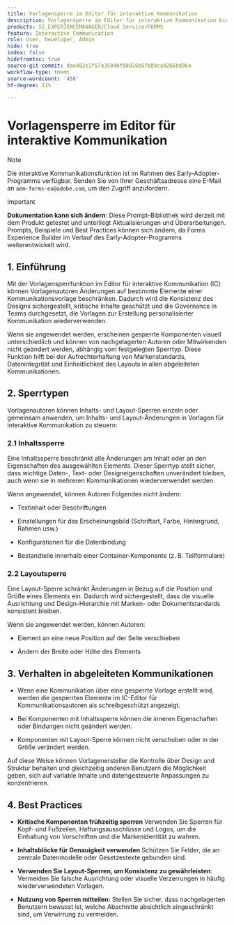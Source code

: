 ```yaml
---
title: Vorlagensperre im Editor für interaktive Kommunikation
description: Vorlagensperre im Editor für interaktive Kommunikation bietet den Vorlagenautoren die Möglichkeit, das Layout oder den Inhalt für die Dokumentautoren zu sperren.
products: SG_EXPERIENCEMANAGER/Cloud Service/FORMS
feature: Interactive Communication
role: User, Developer, Admin
hide: true
index: false
hidefromtoc: true
source-git-commit: dae482e1f57a3504bf08926b57b89ca9266bd36a
workflow-type: tm+mt
source-wordcount: '458'
ht-degree: 11%

---
```



# Vorlagensperre im Editor für interaktive Kommunikation

>[!NOTE]
>
> Die interaktive Kommunikationsfunktion ist im Rahmen des Early-Adopter-Programms verfügbar. Senden Sie von Ihrer Geschäftsadresse eine E-Mail an `aem-forms-ea@adobe.com`, um den Zugriff anzufordern.

>[!IMPORTANT]
>
> **Dokumentation kann sich ändern**: Diese Prompt-Bibliothek wird derzeit mit dem Produkt getestet und unterliegt Aktualisierungen und Überarbeitungen. Prompts, Beispiele und Best Practices können sich ändern, da Forms Experience Builder im Verlauf des Early-Adopter-Programms weiterentwickelt wird.

## &#x200B;1. Einführung

Mit der Vorlagensperrfunktion im Editor für interaktive Kommunikation (IC) können Vorlagenautoren Änderungen auf bestimmte Elemente einer Kommunikationsvorlage beschränken. Dadurch wird die Konsistenz des Designs sichergestellt, kritische Inhalte geschützt und die Governance in Teams durchgesetzt, die Vorlagen zur Erstellung personalisierter Kommunikation wiederverwenden.

Wenn sie angewendet werden, erscheinen gesperrte Komponenten visuell unterschiedlich und können von nachgelagerten Autoren oder Mitwirkenden nicht geändert werden, abhängig vom festgelegten Sperrtyp. Diese Funktion hilft bei der Aufrechterhaltung von Markenstandards, Datenintegrität und Einheitlichkeit des Layouts in allen abgeleiteten Kommunikationen.

## &#x200B;2. Sperrtypen

Vorlagenautoren können Inhalts- und Layout-Sperren einzeln oder gemeinsam anwenden, um Inhalts- und Layout-Änderungen in Vorlagen für interaktive Kommunikation zu steuern:

### 2.1 Inhaltssperre

Eine Inhaltssperre beschränkt alle Änderungen am Inhalt oder an den Eigenschaften des ausgewählten Elements. Dieser Sperrtyp stellt sicher, dass wichtige Daten-, Text- oder Designeigenschaften unverändert bleiben, auch wenn sie in mehreren Kommunikationen wiederverwendet werden.

Wenn angewendet, können Autoren Folgendes nicht ändern:

- Textinhalt oder Beschriftungen

- Einstellungen für das Erscheinungsbild (Schriftart, Farbe, Hintergrund, Rahmen usw.)

- Konfigurationen für die Datenbindung

- Bestandteile innerhalb einer Container-Komponente (z. B. Teilformulare)

### 2.2 Layoutsperre

Eine Layout-Sperre schränkt Änderungen in Bezug auf die Position und Größe eines Elements ein. Dadurch wird sichergestellt, dass die visuelle Ausrichtung und Design-Hierarchie mit Marken- oder Dokumentstandards konsistent bleiben.

Wenn sie angewendet werden, können Autoren:

- Element an eine neue Position auf der Seite verschieben

- Ändern der Breite oder Höhe des Elements

## &#x200B;3. Verhalten in abgeleiteten Kommunikationen

- Wenn eine Kommunikation über eine gesperrte Vorlage erstellt wird, werden die gesperrten Elemente im IC-Editor für Kommunikationsautoren als schreibgeschützt angezeigt.

- Bei Komponenten mit Inhaltssperre können die inneren Eigenschaften oder Bindungen nicht geändert werden.

- Komponenten mit Layout-Sperre können nicht verschoben oder in der Größe verändert werden.

Auf diese Weise können Vorlagenersteller die Kontrolle über Design und Struktur behalten und gleichzeitig anderen Benutzern die Möglichkeit geben, sich auf variable Inhalte und datengesteuerte Anpassungen zu konzentrieren.

## 4. Best Practices

- **Kritische Komponenten frühzeitig sperren** Verwenden Sie Sperren für Kopf- und Fußzeilen, Haftungsausschlüsse und Logos, um die Einhaltung von Vorschriften und die Markenidentität zu wahren.

- **Inhaltsblöcke für Genauigkeit verwenden** Schützen Sie Felder, die an zentrale Datenmodelle oder Gesetzestexte gebunden sind.

- **Verwenden Sie Layout-Sperren, um Konsistenz zu gewährleisten**: Vermeiden Sie falsche Ausrichtung oder visuelle Verzerrungen in häufig wiederverwendeten Vorlagen.

- **Nutzung von Sperren mitteilen:** Stellen Sie sicher, dass nachgelagerten Benutzern bewusst ist, welche Abschnitte absichtlich eingeschränkt sind, um Verwirrung zu vermeiden.
